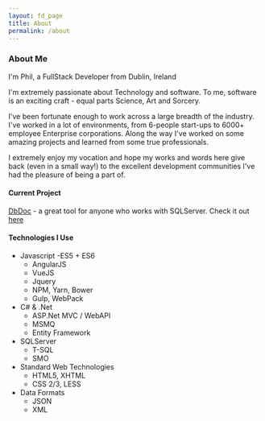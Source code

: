 ```yaml
---
layout: fd_page
title: About
permalink: /about
---
```

### About Me
I'm Phil, a FullStack Developer from Dublin, Ireland

I'm extremely passionate about Technology and software.
To me, software is an exciting craft - equal parts Science, Art and Sorcery.

I've been fortunate enough to work across a large breadth of the industry. 
I've worked in a lot of environments, from 6-people start-ups to 6000+ employee Enterprise corporations.
Along the way I've worked on some amazing projects and learned from some true professionals.

I extremely enjoy my vocation and hope my works and words here give back (even in a small way!) to the excellent development communities I've had the pleasure of being a part of.

#### Current Project

[DbDoc][dbdoc] - a great tool for anyone who works with SQLServer. Check it out [here][dbdoc]

#### Technologies I Use

* Javascript -ES5 + ES6
    * AngularJS
    * VueJS
    * Jquery
    * NPM, Yarn, Bower
    * Gulp, WebPack
* C# &amp; .Net
    * ASP.Net MVC / WebAPI 
    * MSMQ
    * Entity Framework
* SQLServer
    * T-SQL
    * SMO
* Standard Web Technologies
    * HTML5, XHTML
    * CSS 2/3, LESS
* Data Formats
    * JSON
    * XML

[dbdoc]: /dbdoc